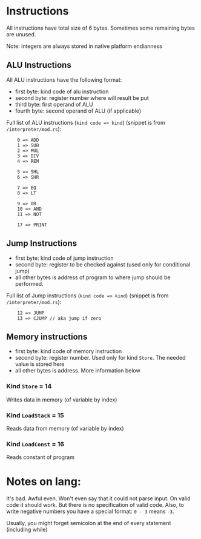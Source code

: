 # Instructions
All instructions have total size of 6 bytes. 
Sometimes some remaining bytes are unused.

Note: integers are always stored in native platform endianness

## ALU Instructions
All ALU instructions have the following format:
- first byte: kind code of alu instruction
- second byte: register number where will result be put
- third byte: first operand of ALU
- fourth byte: second operand of ALU (if applicable)

Full list of ALU instructions (`kind code => kind`) (snippet is from `/interpreter/mod.rs`):
```
    0 => ADD
    1 => SUB
    2 => MUL
    3 => DIV
    4 => REM

    5 => SHL
    6 => SHR

    7 => EQ
    8 => LT

    9 => OR
    10 => AND
    11 => NOT

    17 => PRINT
```

## Jump Instructions
- first byte: kind code of jump instruction
- second byte: register to be checked against (used only for conditional jump)
- all other bytes is address of program to where jump should be performed. 

Full list of Jump instructions (`kind code => kind`) (snippet is from `/interpreter/mod.rs`):
```
    12 => JUMP
    13 => CJUMP // aka jump if zero
```

## Memory instructions
- first byte: kind code of memory instruction
- second byte: register number. Used only for kind `Store`. The needed value is stored here 
- all other bytes is address. More information below

### Kind `Store` = 14
Writes data in memory (of variable by index)

### Kind `LoadStack` = 15
Reads data from memory (of variable by index)

### Kind `LoadConst` = 16
Reads constant of program

# Notes on lang:
It's bad. Awful even. Won't even say that it could not parse input.
On valid code it should work. But there is no specification of valid code.
Also, to write negative numbers you have a special format: `0 - 3` means `-3`.

Usually, you might forget semicolon at the end of every statement 
(including while)
